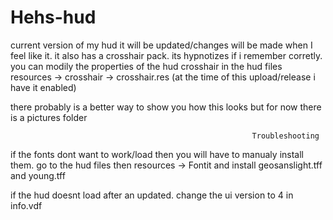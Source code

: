# Hehs-hud
current version of my hud it will be updated/changes will be made when I feel like it. it also has a crosshair pack. its hypnotizes if i remember corretly. you can modily the properties of the hud crosshair in the hud files resources -> crosshair -> crosshair.res  (at the time of this upload/release i have it enabled)


there probably is a better way to show you how this looks but for now there is a pictures folder





                                                          Troubleshooting 



if the fonts dont want to work/load then you will have to manualy install them. go to the hud files then resources -> Fontit and install geosanslight.tff and young.tff

if the hud doesnt load after an updated. change the ui version to 4 in info.vdf

